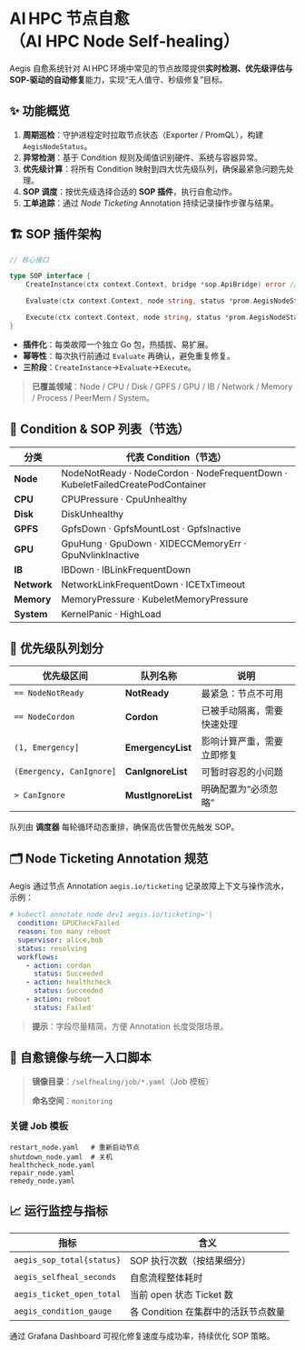 # AI HPC 节点自愈（AI HPC Node Self‑healing）

Aegis 自愈系统针对 AI HPC 环境中常见的节点故障提供**实时检测、优先级评估与 SOP‑驱动的自动修复**能力，实现“无人值守、秒级修复”目标。


## ✨ 功能概览

1. **周期巡检**：守护进程定时拉取节点状态（Exporter / PromQL），构建 `AegisNodeStatus`。
2. **异常检测**：基于 Condition 规则及阈值识别硬件、系统与容器异常。
3. **优先级计算**：将所有 Condition 映射到四大优先级队列，确保最紧急问题先处理。
4. **SOP 调度**：按优先级选择合适的 **SOP 插件**，执行自愈动作。
5. **工单追踪**：通过 *Node Ticketing* Annotation 持续记录操作步骤与结果。


## 🏗️ SOP 插件架构

```go
// 核心接口

type SOP interface {
    CreateInstance(ctx context.Context, bridge *sop.ApiBridge) error // 初始化

    Evaluate(ctx context.Context, node string, status *prom.AegisNodeStatus) bool // 真伪评估

    Execute(ctx context.Context, node string, status *prom.AegisNodeStatus) error // 自愈动作
}
```

* **插件化**：每类故障一个独立 Go 包，热插拔、易扩展。
* **幂等性**：每次执行前通过 `Evaluate` 再确认，避免重复修复。
* **三阶段**：`CreateInstance`→`Evaluate`→`Execute`。

> **已覆盖领域**：Node / CPU / Disk / GPFS / GPU / IB / Network / Memory / Process / PeerMem / System。


## 📜 Condition & SOP 列表（节选）

| 分类          | 代表 Condition（节选）                                                               |
| ----------- | ------------------------------------------------------------------------------ |
| **Node**    | NodeNotReady · NodeCordon · NodeFrequentDown · KubeletFailedCreatePodContainer |
| **CPU**     | CPUPressure · CpuUnhealthy                                                     |
| **Disk**    | DiskUnhealthy                                                                  |
| **GPFS**    | GpfsDown · GpfsMountLost · GpfsInactive                                        |
| **GPU**     | GpuHung · GpuDown · XIDECCMemoryErr · GpuNvlinkInactive                        |
| **IB**      | IBDown · IBLinkFrequentDown                                                    |
| **Network** | NetworkLinkFrequentDown · ICETxTimeout                                         |
| **Memory**  | MemoryPressure · KubeletMemoryPressure                                         |
| **System**  | KernelPanic · HighLoad                                                         |



## 🔀 优先级队列划分

| 优先级区间                    | 队列名称               | 说明            |
| ------------------------ | ------------------ | ------------- |
| `== NodeNotReady`        | **NotReady**       | 最紧急：节点不可用     |
| `== NodeCordon`          | **Cordon**         | 已被手动隔离，需要快速处理 |
| `(1, Emergency]`         | **EmergencyList**  | 影响计算严重，需要立即修复 |
| `(Emergency, CanIgnore]` | **CanIgnoreList**  | 可暂时容忍的小问题     |
| `> CanIgnore`            | **MustIgnoreList** | 明确配置为“必须忽略”   |

队列由 **调度器** 每轮循环动态重排，确保高优告警优先触发 SOP。


## 🗂️ Node Ticketing Annotation 规范

Aegis 通过节点 Annotation `aegis.io/ticketing` 记录故障上下文与操作流水，示例：

```yaml
# kubectl annotate node dev1 aegis.io/ticketing='|
  condition: GPUCheckFailed
  reason: too many reboot
  supervisor: alice,bob
  status: resolving
  workflows:
    - action: cordon
      status: Succeeded
    - action: healthcheck
      status: Succeeded
    - action: reboot
      status: Failed'
```

> **提示**：字段尽量精简，方便 Annotation 长度受限场景。

## 🐳 自愈镜像与统一入口脚本

> **镜像目录**：`/selfhealing/job/*.yaml`（Job 模板）
>
> **命名空间**：`monitoring`

### 关键 Job 模板

```
restart_node.yaml   # 重新启动节点
shutdown_node.yaml  # 关机
healthcheck_node.yaml
repair_node.yaml
remedy_node.yaml
```


## 📈 运行监控与指标

| 指标                        | 含义                      |
| ------------------------- | ----------------------- |
| `aegis_sop_total{status}` | SOP 执行次数（按结果细分）         |
| `aegis_selfheal_seconds`  | 自愈流程整体耗时                |
| `aegis_ticket_open_total` | 当前 open 状态 Ticket 数     |
| `aegis_condition_gauge`   | 各 Condition 在集群中的活跃节点数量 |

通过 Grafana Dashboard 可视化修复速度与成功率，持续优化 SOP 策略。
